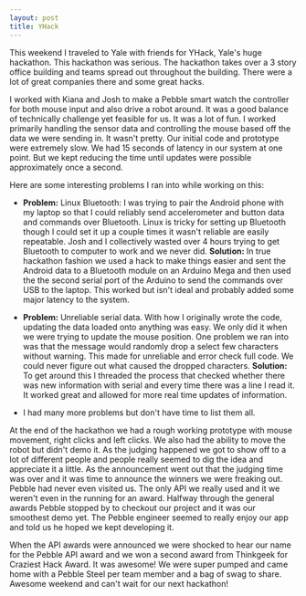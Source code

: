 ```yaml
---
layout: post
title: YHack
---
```


This weekend I traveled to Yale with friends for YHack, Yale's huge hackathon. This hackathon was serious. The hackathon takes over a 3 story office building and teams spread out throughout the building. There were a lot of great companies there and some great hacks.

I worked with Kiana and Josh to make a Pebble smart watch the controller for both mouse input and also drive a robot around. It was a good balance of technically challenge yet feasible for us. It was a lot of fun. I worked primarily handling the sensor data and controlling the mouse based off the data we were sending in. It wasn't pretty. Our initial code and prototype were extremely slow. We had 15 seconds of latency in our system at one point. But we kept reducing the time until updates were possible approximately once a second.

Here are some interesting problems I ran into while working on this:

- **Problem:** Linux Bluetooth: I was trying to pair the Android phone with my laptop so that I could reliably send accelerometer and button data and commands over Bluetooth. Linux is tricky for setting up Bluetooth though I could set it up a couple times it wasn't reliable are easily repeatable. Josh and I collectively wasted over 4 hours trying to get Bluetooth to computer to work and we never did.
**Solution:** In true hackathon fashion we used a hack to make things easier and sent the Android data to a Bluetooth module on an Arduino Mega and then used the the second serial port of the Arduino to send the commands over USB to the laptop. This worked but isn't ideal and probably added some major latency to the system. 

- **Problem:** Unreliable serial data. With how I originally wrote the code, updating the data loaded onto anything was easy. We only did it when we were trying to update the mouse position. One problem we ran into was that the message would randomly drop a select few characters without warning. This made for unreliable and error check full code. We could never figure out what caused the dropped characters. **Solution:** To get around this I threaded the process that checked whether there was new information with serial and every time there was a line I read it. It worked great and allowed for more real time updates of information.

- I had many more problems but don't have time to list them all.

At the end of the hackathon we had a rough working prototype with mouse movement, right clicks and left clicks. We also had the ability to move the robot but didn't demo it. As the judging happened we got to show off to a lot of different people and people really seemed to dig the idea and appreciate it a little. As the announcement went out that the judging time was over and it was time to announce the winners we were freaking out. Pebble had never even visited us. The only API we really used and it we weren't even in the running for an award. Halfway through the general awards Pebble stopped by to checkout our project and it was our smoothest demo yet. The Pebble engineer seemed to really enjoy our app and told us he hoped we kept developing it. 

When the API awards were announced we were shocked to hear our name for the Pebble API award and we won a second award from Thinkgeek for Craziest Hack Award. It was awesome! We were super pumped and came home with a Pebble Steel per team member and a bag of swag to share. Awesome weekend and can't wait for our next hackathon!
